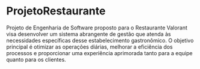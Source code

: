 # ProjetoRestaurante

Projeto de Engenharia de Software proposto para o Restaurante Valorant visa desenvolver um sistema abrangente de gestão que atenda às necessidades específicas desse estabelecimento gastronômico. O objetivo principal é otimizar as operações diárias, melhorar a eficiência dos processos e proporcionar uma experiência aprimorada tanto para a equipe quanto para os clientes.
